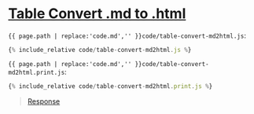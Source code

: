 # [Table Convert .md to .html](code.zip)

`{{ page.path | replace:'code.md','' }}code/table-convert-md2html.js`:

```js
{% include_relative code/table-convert-md2html.js %}
```

`{{ page.path | replace:'code.md','' }}code/table-convert-md2html.print.js`:

```js
{% include_relative code/table-convert-md2html.print.js %}
```

> [Response](response/table-convert-md2html.js)
